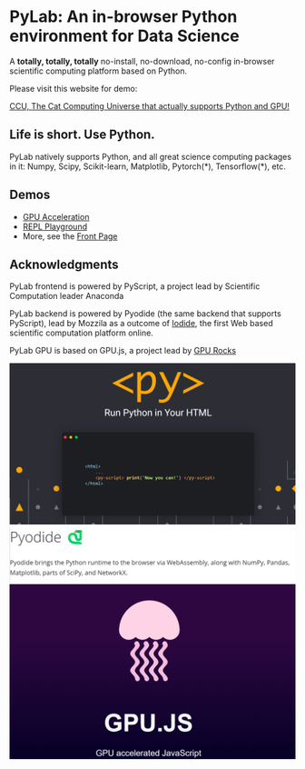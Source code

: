
# PyLab: An in-browser Python environment for Data Science 
A **totally, totally, totally** no-install, no-download, no-config in-browser scientific computing platform based on Python. 

Please visit this website for demo:

[CCU, The Cat Computing Universe that actually supports Python and GPU!](https://cat-computing-universe.github.io/PyLab/)

## Life is short. Use Python. 
PyLab natively supports Python, and all great science computing packages in it: Numpy, Scipy, Scikit-learn, Matplotlib, Pytorch(\*), Tensorflow(\*), etc. 

## Demos
* [GPU Acceleration](https://cat-computing-universe.github.io/PyLab/demo/matrix/gpu_accelerate.html)
* [REPL Playground](https://cat-computing-universe.github.io/PyLab/demo/repl.html)
* More, see the [Front Page](https://cat-computing-universe.github.io/PyLab/)

## Acknowledgments 
PyLab frontend is powered by PyScript, a project lead by Scientific Computation leader Anaconda

PyLab backend is powered by Pyodide (the same backend that supports PyScript), lead by Mozzila as a outcome of [Iodide](https://alpha.iodide.io/), the first Web based scientific computation platform online.

PyLab GPU is based on GPU.js, a project lead by [GPU Rocks](https://gpu.rocks/#/)

![](imgs/pyscript.png)
![](imgs/pyodide.png)
![](imgs/gpujs.png)

